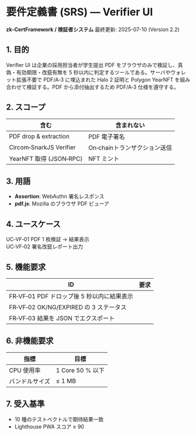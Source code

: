 # 要件定義書 (SRS) — Verifier UI  
**zk‑CertFramework / 検証者システム** 最終更新: 2025-07-10 (Version 2.2)

## 1. 目的  
Verifier UI は企業の採用担当者が学生提出 PDF をブラウザのみで検証し、真偽・有効期限・改竄有無を 5 秒以内に判定するツールである。サーバやウォレット拡張不要で PDF/A‑3 に埋込まれた Halo 2 証明と Polygon YearNFT を組み合わせて検証する。PDF から添付抽出するため PDF/A‑3 仕様を遵守する。

## 2. スコープ  
| 含む | 含まれない |
|------|------------|
| PDF drop & extraction | PDF 電子署名 |
| Circom‑SnarkJS Verifier | On‑chainトランザクション送信 |
| YearNFT 取得 (JSON‑RPC) | NFT ミント |

## 3. 用語  
- **Assertion**: WebAuthn 署名レスポンス
- **pdf.js**: Mozilla のブラウザ PDF ビューア

## 4. ユースケース  
UC‑VF‑01 PDF 1 枚検証 → 結果表示  
UC‑VF‑02 署名改竄レポート出力  

## 5. 機能要求  
| ID | 要求 |
|----|------|
| FR‑VF‑01 PDF ドロップ後 5 秒以内に結果表示 |
| FR‑VF‑02 OK/NG/EXPIRED の 3 ステータス |
| FR‑VF‑03 結果を JSON でエクスポート |

## 6. 非機能要求  
| 指標 | 目標 |
|------|------|
| CPU 使用率 | 1 Core 50 % 以下 |
| バンドルサイズ | ≤ 1 MB |

## 7. 受入基準  
- 10 種のテストベクトルで期待結果一致  
- Lighthouse PWA スコア ≥ 90
